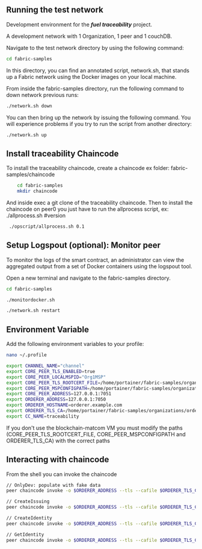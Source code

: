 ## Running the test network

Development environment for the ***fuel traceability*** project.

A development network with 1 Organization, 1 peer and 1 couchDB.

Navigate to the test network directory by using the following command:

```bash
cd fabric-samples
```

In this directory, you can find an annotated script, network.sh, that stands up a Fabric network using the Docker images on your local machine.

From inside the fabric-samples directory, run the following command to down network previous runs:

```bash
./network.sh down
```

You can then bring up the network by issuing the following command. You will experience problems if you try to run the script from another directory:

```bash
./network.sh up
```

## Install traceability Chaincode

To install the traceability chaincode, create a chaincode ex folder: fabric-samples/chaincode
```bash
	cd fabric-samples
	mkdir chaincode
```
And inside exec a git clone of the traceability chaincode.
Then to install the chaincode on peer0 you just have to run the allprocess script, ex: ./allprocess.sh #version

```bash
 ./opscript/allprocess.sh 0.1
```

## Setup Logspout (optional): Monitor peer
To monitor the logs of the smart contract, an administrator can view the aggregated output from a set of Docker containers using the logspout tool.

Open a new terminal and navigate to the fabric-samples directory.

```bash
cd fabric-samples

./monitordocker.sh
```

```bash
./network.sh restart
```

## Environment Variable

Add the following environment variables to your profile:
```bash
nano ~/.profile
```

```bash
export CHANNEL_NAME="channel"
export CORE_PEER_TLS_ENABLED=true
export CORE_PEER_LOCALMSPID="Org1MSP"
export CORE_PEER_TLS_ROOTCERT_FILE=/home/portainer/fabric-samples/organizations/peerOrganizations/org1.example.com/peers/peer0.org1.example.com/tls/ca.crt
export CORE_PEER_MSPCONFIGPATH=/home/portainer/fabric-samples/organizations/peerOrganizations/org1.example.com/users/Admin@org1.example.com/msp/
export CORE_PEER_ADDRESS=127.0.0.1:7051
export ORDERER_ADDRESS=127.0.0.1:7050
export ORDERER_HOSTNAME=orderer.example.com
export ORDERER_TLS_CA=/home/portainer/fabric-samples/organizations/ordererOrganizations/example.com/orderers/orderer.example.com/msp/tlscacerts/tlsca.example.com-cert.pem
export CC_NAME=traceability
```
If you don't use the blockchain-matcom VM you must modify the paths (CORE_PEER_TLS_ROOTCERT_FILE, CORE_PEER_MSPCONFIGPATH and ORDERER_TLS_CA) with the correct paths

## Interacting with chaincode
From the shell you can invoke the chaincode

```bash
// OnlyDev: populate with fake data
peer chaincode invoke -o $ORDERER_ADDRESS --tls --cafile $ORDERER_TLS_CA -C $CHANNEL_NAME -n $CC_NAME --peerAddresses $CORE_PEER_ADDRESS --tlsRootCertFiles $CORE_PEER_TLS_ROOTCERT_FILE  -c  '{"function":"org.tecnomatica.identity:OnlyDev","Args":[]}'
```

```bash
// CreateIssuing
peer chaincode invoke -o $ORDERER_ADDRESS --tls --cafile $ORDERER_TLS_CA -C $CHANNEL_NAME -n $CC_NAME --peerAddresses $CORE_PEER_ADDRESS --tlsRootCertFiles $CORE_PEER_TLS_ROOTCERT_FILE  -c  '{"function":"org.tecnomatica.identity:CreateIssuing","Args":["{\"name\":\"Autoridad de Certificación Tecnomática\",\"certPem\":\"CertPem\"}"]}'
```

```bash
// CreateIdentity
peer chaincode invoke -o $ORDERER_ADDRESS --tls --cafile $ORDERER_TLS_CA -C $CHANNEL_NAME -n $CC_NAME --peerAddresses $CORE_PEER_ADDRESS --tlsRootCertFiles $CORE_PEER_TLS_ROOTCERT_FILE  -c  '{"function":"org.tecnomatica.identity:CreateIdentity","Args":["{\"did\":\"did:vtn:tecnomatica:aa43bdf5b4bcfac88ce9093ec3f0d58290f11c7ef6d2a683a7ee56746b333ec71\",\"certPem\":\"CertPem\"}"]}'
```

```bash
// GetIdentity
peer chaincode invoke -o $ORDERER_ADDRESS --tls --cafile $ORDERER_TLS_CA -C $CHANNEL_NAME -n $CC_NAME --peerAddresses $CORE_PEER_ADDRESS --tlsRootCertFiles $CORE_PEER_TLS_ROOTCERT_FILE  -c  '{"function":"org.tecnomatica.identity:GetIdentity","Args":["{\"did\":\"did:vtn:tecnomatica:aa43bdf5b4bcfac88ce9093ec3f0d58290f11c7ef6d2a683a7ee56746b333ec71\"}"]}'
```

